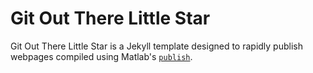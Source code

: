 Git Out There Little Star
=========================

Git Out There Little Star is a Jekyll template designed to rapidly publish webpages compiled using Matlab's [``publish``](http://www.mathworks.com/help/matlab/ref/publish.html).

